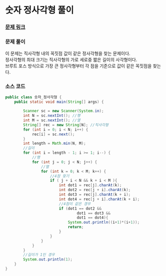 # 숫자 정사각형 풀이

### [문제 링크](https://www.acmicpc.net/problem/1051)

### 문제 풀이
이 문제는 직사각형 내의 꼭짓점 값이 같은 정사각형을 찾는 문제이다. </br>
정사각형의 최대 크기는 직사각형의 가로 세로중 짧은 길이의 사각형이다. </br>
브루트 포스 방식으로 가장 큰 정사각형부터 각 점을 기준으로 값이 같은 꼭짓점을 찾는다. </br>

### 소스 코드
```java
public class 숫자_정사각형 {
    public static void main(String[] args) {
        
        Scanner sc = new Scanner(System.in);
        int N = sc.nextInt(); //행
        int M = sc.nextInt(); //열
        String[] rec = new String[N]; //직사각형
        for (int i = 0; i < N; i++) {
            rec[i] = sc.next();
        }
        int length = Math.min(N, M);
        //길이
        for (int i = length - 1; i >= 1; i--) {
            //행
            for (int j = 0; j < N; j++) {
                //열
                for (int k = 0; k < M; k++) {
                    //4점 찾기
                    if ( j + i < N && k + i < M ){
                        int dot1 = rec[j].charAt(k);
                        int dot2 = rec[j + i].charAt(k);
                        int dot3 = rec[j].charAt(k + i);
                        int dot4 = rec[j + i].charAt(k + i);
                        //4점이 같은 경우
                        if (dot1 == dot2 &&
                                dot1 == dot3 &&
                                dot1 == dot4){
                            System.out.println((i+1)*(i+1));
                            return;
                        }
                    }
                }
            }
        }
        //길이가 1인 경우
        System.out.println(1);
    }
}

```